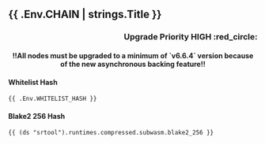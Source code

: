 ## {{ .Env.CHAIN | strings.Title }}
<h3 align="right">Upgrade Priority HIGH :red_circle:</h3>
<h4 align="center">!!All nodes must be upgraded to a minimum of `v6.6.4` version because of the new asynchronous backing feature!!</h4>

#### Whitelist Hash
```
{{ .Env.WHITELIST_HASH }}
```
#### Blake2 256 Hash
```
{{ (ds "srtool").runtimes.compressed.subwasm.blake2_256 }}
```
